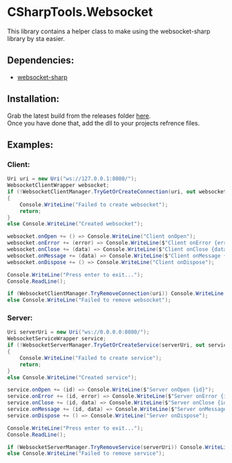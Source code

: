 # CSharpTools.Websocket
This library contains a helper class to make using the websocket-sharp library by sta easier.  

## Dependencies:
- [websocket-sharp](https://github.com/sta/websocket-sharp)

## Installation:
Grab the latest build from the releases folder [here](./bin/Release/netstandard2.0/CSharpTools.Websocket.dll).  
Once you have done that, add the dll to your projects refrence files.

## Examples:
### Client:
```cs
Uri uri = new Uri("ws://127.0.0.1:8080/");
WebsocketClientWrapper websocket;
if (!WebsocketClientManager.TryGetOrCreateConnection(uri, out websocket))
{
    Console.WriteLine("Failed to create websocket");
    return;
}
else Console.WriteLine("Created websocket");

websocket.onOpen += () => Console.WriteLine("Client onOpen");
websocket.onError += (error) => Console.WriteLine($"Client onError {error.Message}");
websocket.onClose += (data) => Console.WriteLine($"Client onClose {data.Reason}");
websocket.onMessage += (data) => Console.WriteLine($"Client onMessage {data.Data}");
websocket.onDispose += () => Console.WriteLine("Client onDispose");

Console.WriteLine("Press enter to exit...");
Console.ReadLine();

if (WebsocketClientManager.TryRemoveConnection(uri)) Console.WriteLine("Removed websocket");
else Console.WriteLine("Failed to remove websocket");
```

### Server:
```cs
Uri serverUri = new Uri("ws://0.0.0.0:8080/");
WebsocketServiceWrapper service;
if (!WebsocketServerManager.TryGetOrCreateService(serverUri, out service))
{
    Console.WriteLine("Failed to create service");
    return;
}
else Console.WriteLine("Created service");

service.onOpen += (id) => Console.WriteLine($"Server onOpen {id}");
service.onError += (id, error) => Console.WriteLine($"Server onError {id} {error.Message}");
service.onClose += (id, data) => Console.WriteLine($"Server onClose {id} {data.Reason}");
service.onMessage += (id, data) => Console.WriteLine($"Server onMessage {id} {data.Data}");
service.onDispose += () => Console.WriteLine("Server onDispose");

Console.WriteLine("Press enter to exit...");
Console.ReadLine();

if (WebsocketServerManager.TryRemoveService(serverUri)) Console.WriteLine("Removed service");
else Console.WriteLine("Failed to remove service");
```
